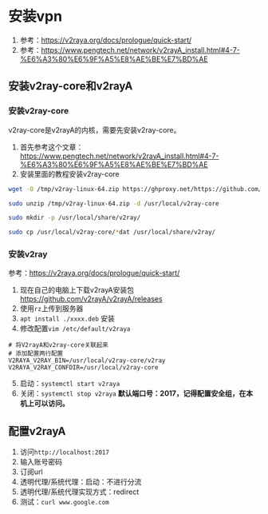 # 安装vpn
1. 参考：https://v2raya.org/docs/prologue/quick-start/
2. 参考：https://www.pengtech.net/network/v2rayA_install.html#4-7-%E6%A3%80%E6%9F%A5%E8%AE%BE%E7%BD%AE

## 安装v2ray-core和v2rayA
### 安装v2ray-core
v2ray-core是v2rayA的内核，需要先安装v2ray-core。
1. 首先参考这个文章：https://www.pengtech.net/network/v2rayA_install.html#4-7-%E6%A3%80%E6%9F%A5%E8%AE%BE%E7%BD%AE
2. 安装里面的教程安装v2ray-core
```sh
wget -O /tmp/v2ray-linux-64.zip https://ghproxy.net/https://github.com/v2fly/v2ray-core/releases/download/v5.13.0/v2ray-linux-64.zip

sudo unzip /tmp/v2ray-linux-64.zip -d /usr/local/v2ray-core

sudo mkdir -p /usr/local/share/v2ray/

sudo cp /usr/local/v2ray-core/*dat /usr/local/share/v2ray/
```
### 安装v2ray
参考：https://v2raya.org/docs/prologue/quick-start/
1. 现在自己的电脑上下载v2rayA安装包 https://github.com/v2rayA/v2rayA/releases
2. 使用`rz`上传到服务器
3. `apt install ./xxxx.deb` 安装
4. 修改配置`vim /etc/default/v2raya`
```
# 将V2rayA和v2ray-core关联起来
# 添加配置两行配置
V2RAYA_V2RAY_BIN=/usr/local/v2ray-core/v2ray
V2RAYA_V2RAY_CONFDIR=/usr/local/v2ray-core
```
5. 启动：`systemctl start v2raya`
6. 关闭：`systemctl stop v2raya`
**默认端口号：2017，记得配置安全组，在本机上可以访问。**

## 配置v2rayA
1. 访问`http://localhost:2017`
2. 输入账号密码
3. 订阅url
4. 透明代理/系统代理：启动：不进行分流
5. 透明代理/系统代理实现方式：redirect
6. 测试：`curl www.google.com`